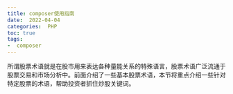 ```yaml
---
title: composer使用指南
date:  2022-04-04
categories:  PHP
toc: true
tags:
-  composer
---
```


所谓股票术语就是在股市用来表达各种量能关系的特殊语言，股票术语广泛流通于股票交易和市场分析中。前面介绍了一些基本股票术语，本节将重点介绍一些针对特定股票的术语，帮助投资者抓住炒股关键词。